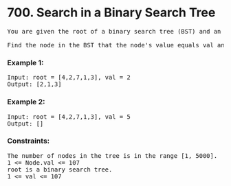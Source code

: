 # 700. Search in a Binary Search Tree

<pre>You are given the root of a binary search tree (BST) and an integer val.

Find the node in the BST that the node's value equals val and return the subtree rooted with that node. If such a node does not exist, return null.</pre>

 

### Example 1:


<pre>Input: root = [4,2,7,1,3], val = 2
Output: [2,1,3]</pre>

### Example 2:


<pre>Input: root = [4,2,7,1,3], val = 5
Output: []</pre>
 

### Constraints:

<pre>The number of nodes in the tree is in the range [1, 5000].
1 <= Node.val <= 107
root is a binary search tree.
1 <= val <= 107</pre>
